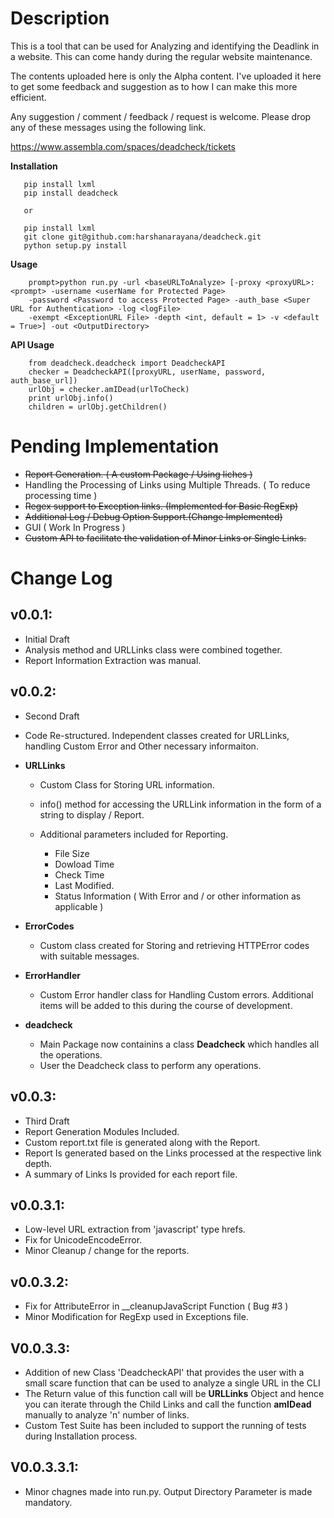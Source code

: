 Description
===========

<Work In progress>

This is a tool that can be used for Analyzing and identifying the Deadlink in a website. This can come handy during the regular website maintenance. 

The contents uploaded here is only the Alpha content. I've uploaded it here to get some feedback and suggestion as to how I can make this more efficient. 

Any suggestion / comment / feedback / request is welcome. Please drop any of these messages using the following link. 

https://www.assembla.com/spaces/deadcheck/tickets


   **Installation** 

       pip install lxml
       pip install deadcheck
        
       or 
       
       pip install lxml
       git clone git@github.com:harshanarayana/deadcheck.git
       python setup.py install

   **Usage** 

		prompt>python run.py -url <baseURLToAnalyze> [-proxy <proxyURL>:<prompt> -username <userName for Protected Page> 
		-password <Password to access Protected Page> -auth_base <Super URL for Authentication> -log <logFile> 
		-exempt <ExceptionURL File> -depth <int, default = 1> -v <default = True>] -out <OutputDirectory>
  
   **API Usage** 

		from deadcheck.deadcheck import DeadcheckAPI
		checker = DeadcheckAPI([proxyURL, userName, password, auth_base_url])
		urlObj = checker.amIDead(urlToCheck)
		print urlObj.info()
		children = urlObj.getChildren()
  
		
Pending Implementation
======================

  - ~~Report Generation. ( A custom Package / Using liches )~~
  - Handling the Processing of Links using Multiple Threads. ( To reduce processing time )
  - ~~Regex support to Exception links. (Implemented for Basic RegExp)~~ 
  - ~~Additional Log / Debug Option Support.(Change Implemented)~~ 
  - GUI ( Work In Progress )
  - ~~Custom API to facilitate the validation of Minor Links or Single Links.~~ 

Change Log
==========

v0.0.1:
-------

  - Initial Draft
  - Analysis method and URLLinks class were combined together. 
  - Report Information Extraction was manual. 

v0.0.2:
-------

  - Second Draft
  - Code Re-structured. Independent classes created for URLLinks, handling Custom Error and Other necessary informaiton.
  - **URLLinks**

    - Custom Class for Storing URL information. 
    - info() method for accessing the URLLink information in the form of a string to display / Report. 
    - Additional parameters included for Reporting. 

      - File Size
      - Dowload Time
      - Check Time
      - Last Modified. 
      - Status Information ( With Error and / or other information as applicable )
  - **ErrorCodes**

    - Custom class created for Storing and retrieving HTTPError codes with suitable messages. 

  - **ErrorHandler** 

    - Custom Error handler class for Handling Custom errors. Additional items will be added to this during the course of development. 

  - **deadcheck**

    - Main Package now containins a class **Deadcheck** which handles all the operations. 
    - User the Deadcheck class to perform any operations.

v0.0.3:
-------
  
  - Third Draft
  - Report Generation Modules Included. 
  - Custom report.txt file is generated along with the Report.
  - Report Is generated based on the Links processed at the respective link depth. 
  - A summary of Links Is provided for each report file. 

 v0.0.3.1:
 ---------
  - Low-level URL extraction from 'javascript' type hrefs. 
  - Fix for UnicodeEncodeError.
  - Minor Cleanup / change for the reports. 
  
 v0.0.3.2:
 ---------
  - Fix for AttributeError in __cleanupJavaScript Function ( Bug #3 ) 
  - Minor Modification for RegExp used in Exceptions file.
  
 V0.0.3.3:
 ---------
  - Addition of new Class 'DeadcheckAPI' that provides the user with a small scare function that can be used to analyze a single URL in the CLI
  - The Return value of this function call will be **URLLinks** Object and hence you can iterate through the Child Links and call the function 
    **amIDead** manually to analyze 'n' number of links.  
  - Custom Test Suite has been included to support the running of tests during Installation process.
  
 V0.0.3.3.1:
 -----------
  - Minor chagnes made into run.py. Output Directory Parameter is made mandatory.
